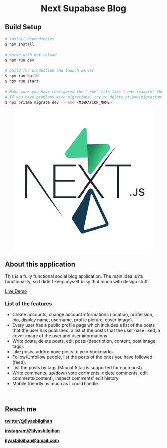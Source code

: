 <h1 align="center">Next Supabase Blog</h1>

## Build Setup

```bash
# install dependencies
$ npm install

# serve with hot reload
$ npm run dev

# build for production and launch server
$ npm run build
$ npm run start

# Make sure you have configured the ".env" file like ".env.example" then migrate with prisma.
# If you have problems with migrations, try to delete prisma/migrations folder and run the command again.
$ npx prisma migrate dev --name <MIGRATION_NAME>

```

<p align="center">
	<picture>
		<source srcset="./public/dark-thumb.png" media="(prefers-color-scheme: dark)">
		<img src="./public/light-thumb.png">
	</picture>
</p>

## About this application

This is a fully functional social blog application. The main idea is its functionality, so I didn't keep myself busy that much with design stuff.

<a href="https://next-supabase-blog.vercel.app" target="_blank" title="Next Supabase Blog">Live Demo</a>

### List of the features

- Create accounts, change account informations (location, profession, bio, display name, username, profile picture, cover image).
- Every user has a public profile page which includes a list of the posts that the user has published, a list of the posts that the user hase liked, a cover image of the user and user informations.
- Write posts, delete posts, edit posts (description, content, post image, tags).
- Like posts, add/remove posts to your bookmarks.
- Follow/Unfollow people, list the posts of the ones you have followed (feed).
- List the posts by tags (Max of 5 tag is supported for each post).
- Write comments, up/down vote comments, delete comments, edit comments(content), inspect comments' edit history.
- Mobile friendly as much as I could handle.

<br>

## Reach me

**[twitter/@ilyasbilgihan](https://twitter.com/ilyasbilgihan)**

**[instagram/@ilyasbilgihan](https://instagram.com/ilyasbilgihan)**

**ilyasbilgihan@gmail.com**
